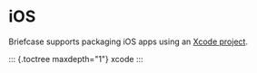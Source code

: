 # iOS

Briefcase supports packaging iOS apps using an
[Xcode project](./xcode).

::: {.toctree maxdepth="1"}
xcode
:::
